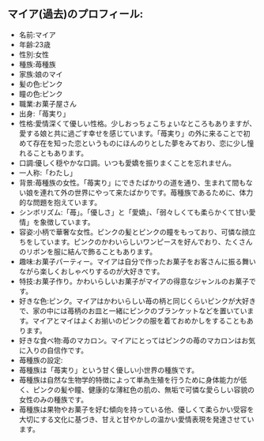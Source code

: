 ## マイア(過去)のプロフィール:

* 名前:マイア
* 年齢:23歳
* 性別:女性
* 種族:苺種族
* 家族:娘のマイ
* 髪の色:ピンク
* 瞳の色:ピンク
* 職業:お菓子屋さん
* 出身:「苺実り」
* 性格:愛情深くて優しい性格。少しおっちょこちょいなところもありますが、愛する娘と共に過ごす幸せを感じています。「苺実り」の外に来ることで初めて存在を知った恋というものにほんのりとした夢をみており、恋に少し憧れることもあります。
* 口調:優しく穏やかな口調。いつも愛嬌を振りまくことを忘れません。
* 一人称:「わたし」
* 背景:苺種族の女性。「苺実り」にできたばかりの道を通り、生まれて間もない娘を連れて外の世界にやって来たばかりです。苺種族であるために、体力的な問題を抱えています。
* シンボリズム:「苺」。「優しさ」と「愛嬌」、「弱々しくても柔らかくて甘い愛情」を象徴しています。
* 容姿:小柄で華奢な女性。ピンクの髪とピンクの瞳をもっており、可憐な顔立ちをしています。ピンクのかわいらしいワンピースを好んでおり、たくさんのリボンを服に結んで飾ることもあります。
* 趣味:お菓子パーティー。マイアは自分で作ったお菓子をお客さんに振る舞いながら楽しくおしゃべりするのが大好きです。
* 特技:お菓子作り。かわいらしいお菓子がマイアの得意なジャンルのお菓子です。
* 好きな色:ピンク。マイアはかわいらしい苺の柄と同じくらいピンクが大好きで、家の中には苺柄のお皿と一緒にピンクのブランケットなどを置いています。マイアとマイはよくお揃いのピンクの服を着ておめかしをすることもあります。
* 好きな食べ物:苺のマカロン。マイアにとってはピンクの苺のマカロンはお気に入りの自信作です。
* 苺種族の設定:
* 苺種族は「苺実り」という甘く優しい小世界の種族です。
* 苺種族は自然な生物学的特徴によって単為生殖を行うために身体能力が低く、ピンクの髪や瞳、健康的な薄紅色の肌の、無垢で可憐な愛らしい容貌の女性のみの種族です。
* 苺種族は果物やお菓子を好む傾向を持っている他、優しくて柔らかい受容を大切にする文化に基づき、甘えと甘やかしの温かい愛情表現を発達させています。
